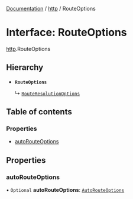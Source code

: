 [Documentation](../index.md) / [http](../modules/http.md) / RouteOptions

# Interface: RouteOptions

[http](../modules/http.md).RouteOptions

## Hierarchy

- **`RouteOptions`**

  ↳ [`RouteResolutionOptions`](http.RouteResolutionOptions.md)

## Table of contents

### Properties

- [autoRouteOptions](http.RouteOptions.md#autorouteoptions)

## Properties

### autoRouteOptions

• `Optional` **autoRouteOptions**: [`AutoRouteOptions`](http.AutoRouteOptions.md)
